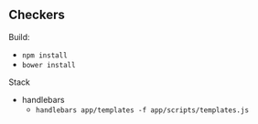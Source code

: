 ## Checkers

Build:
  - `npm install`
  - `bower install`


Stack
  - handlebars
     - `handlebars app/templates -f app/scripts/templates.js`
